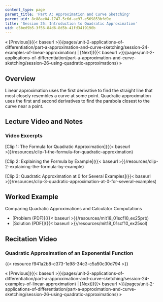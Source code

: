 ```yaml
---
content_type: page
parent_title: 'Part A: Approximation and Curve Sketching'
parent_uid: 8c88ae04-1747-5c6d-ae97-e569853bfd9e
title: 'Session 25: Introduction to Quadratic Approximation'
uid: c5bed9b5-3f56-84d6-8d5b-41fd3419190b
---
```


« [Previous]({{< baseurl >}}/pages/unit-2-applications-of-differentiation/part-a-approximation-and-curve-sketching/session-24-examples-of-linear-approximation) | [Next]({{< baseurl >}}/pages/unit-2-applications-of-differentiation/part-a-approximation-and-curve-sketching/session-26-using-quadratic-approximations) »

Overview
--------

Linear approximation uses the first derivative to find the straight line that most closely resembles a curve at some point. Quadratic approximation uses the first and second derivatives to find the parabola closest to the curve near a point.

Lecture Video and Notes
-----------------------

### Video Excerpts

[Clip 1: The Formula for Quadratic Approximation]({{< baseurl >}}/resources/clip-1-the-formula-for-quadratic-approximation)

[Clip 2: Explaining the Formula by Example]({{< baseurl >}}/resources/clip-2-explaining-the-formula-by-example)

[Clip 3: Quadratic Approximation at 0 for Several Examples]({{< baseurl >}}/resources/clip-3-quadratic-approximation-at-0-for-several-examples)

Worked Example
--------------

Comparing Quadratic Approximations and Calculator Computations

*   [Problem (PDF)]({{< baseurl >}}/resources/mit18_01scf10_ex25prb)
*   [Solution (PDF)]({{< baseurl >}}/resources/mit18_01scf10_ex25sol)

Recitation Video
----------------

### Quadratic Approximation of an Exponential Function

{{< resource f941a2b8-c373-1e98-34c3-c5a50c30d794 >}}

« [Previous]({{< baseurl >}}/pages/unit-2-applications-of-differentiation/part-a-approximation-and-curve-sketching/session-24-examples-of-linear-approximation) | [Next]({{< baseurl >}}/pages/unit-2-applications-of-differentiation/part-a-approximation-and-curve-sketching/session-26-using-quadratic-approximations) »